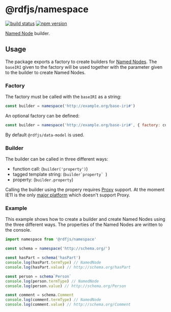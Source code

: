 # @rdfjs/namespace
[![build status](https://img.shields.io/github/actions/workflow/status/rdfjs-base/namespace/test.yaml?branch=master)](https://github.com/rdfjs-base/namespace/actions/workflows/test.yaml)
[![npm version](https://img.shields.io/npm/v/@rdfjs/namespace.svg)](https://www.npmjs.com/package/@rdfjs/namespace)

[Named Node](http://rdf.js.org/) builder.

## Usage

The package exports a factory to create builders for [Named Nodes](http://rdf.js.org/#namednode-interface).
The `baseIRI` given to the factory will be used together with the parameter given to the builder to create Named Nodes.

### Factory

The factory must be called with the `baseIRI` as a string:
```javascript
const builder = namespace('http://example.org/base-iri#')
```

An optional factory can be defined:
```javascript
const builder = namespace('http://example.org/base-iri#', { factory: customFactory })
```

By default `@rdfjs/data-model` is used.

### Builder

The builder can be called in three different ways:

- function call: (`builder('property')`)
- tagged template string: (```builder`property` ```)
- property: (`builder.property`)

Calling the builder using the propery requires [Proxy](https://www.ecma-international.org/ecma-262/6.0/#sec-proxy-objects) support.
At the moment IE11 is the only [major platform](https://caniuse.com/#feat=proxy) which doesn't support Proxy.

### Example

This example shows how to create a builder and create Named Nodes using the three different ways.
The properties of the Named Nodes are written to the console.

```javascript
import namespace from '@rdfjs/namespace'

const schema = namespace('http://schema.org/')

const hasPart = schema('hasPart')
console.log(hasPart.termType) // NamedNode
console.log(hasPart.value) // http://schema.org/hasPart

const person = schema`Person`
console.log(person.termType) // NamedNode
console.log(person.value) // http://schema.org/Person

const comment = schema.Comment
console.log(comment.termType) // NamedNode
console.log(comment.value) // http://schema.org/Comment
```
